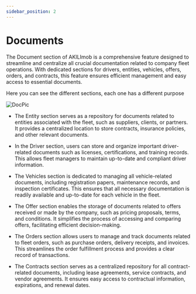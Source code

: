 ```yaml
---
sidebar_position: 2
---
```


# Documents

The Document section of AKILImob is a comprehensive feature designed to streamline and centralize all crucial documentation related to company fleet operations. With dedicated sections for drivers, entities, vehicles, offers, orders, and contracts, this feature ensures efficient management and easy access to essential documents.

<p>Here you can see the different sections, each one has a different purpose</p>

![DocPic](/img/documts.png)

- The Entity section serves as a repository for documents related to entities associated with the fleet, such as suppliers, clients, or partners. It provides a centralized location to store contracts, insurance policies, and other relevant documents.

- In the Driver section, users can store and organize important driver-related documents such as licenses, certifications, and training records. This allows fleet managers to maintain up-to-date and compliant driver information.

- The Vehicles section is dedicated to managing all vehicle-related documents, including registration papers, maintenance records, and inspection certificates. This ensures that all necessary documentation is readily available and up-to-date for each vehicle in the fleet.

- The Offer section enables the storage of documents related to offers received or made by the company, such as pricing proposals, terms, and conditions. It simplifies the process of accessing and comparing offers, facilitating efficient decision-making.

- The Orders section allows users to manage and track documents related to fleet orders, such as purchase orders, delivery receipts, and invoices. This streamlines the order fulfillment process and provides a clear record of transactions.

- The Contracts section serves as a centralized repository for all contract-related documents, including lease agreements, service contracts, and vendor agreements. It ensures easy access to contractual information, expirations, and renewal dates.



